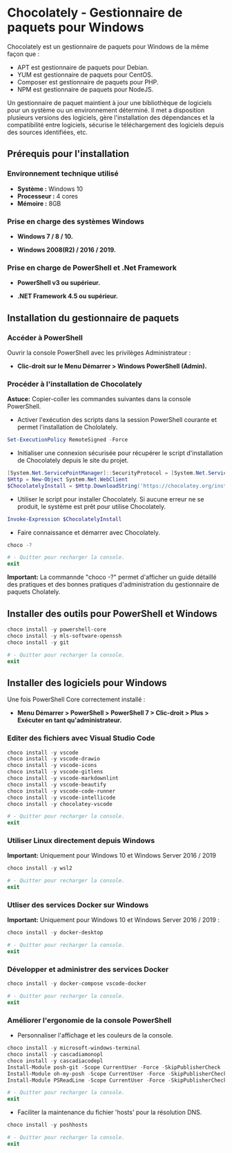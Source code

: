 # Chocolately - Gestionnaire de paquets pour Windows

Chocolately est un gestionnaire de paquets pour Windows de la même façon que :

* APT est gestionnaire de paquets pour Debian.
* YUM est gestionnaire de paquets pour CentOS.
* Composer est gestionnaire de paquets pour PHP.
* NPM est gestionnaire de paquets pour NodeJS.

Un gestionnaire de paquet maintient à jour une bibliothèque de logiciels pour un système ou un environnement déterminé. Il met a disposition plusieurs versions des logiciels, gère l'installation des dépendances et la compatibilité entre logiciels, sécurise le téléchargement des logiciels depuis des sources identifiées, etc.

## Prérequis pour l'installation

### Environnement technique utilisé

* **Système :** Windows 10
* **Processeur :** 4 cores
* **Mémoire :** 8GB

### Prise en charge des systèmes Windows

* **Windows 7 / 8 / 10.**

* **Windows 2008(R2) / 2016 / 2019.**

### Prise en charge de PowerShell et .Net Framework

* **PowerShell v3 ou supérieur.**

* **.NET Framework 4.5 ou supérieur.**

## Installation du gestionnaire de paquets

### Accéder à PowerShell

Ouvrir la console PowerShell avec les privilèges Administrateur :

* **Clic-droit sur le Menu Démarrer > Windows PowerShell (Admin).**

### Procéder à l'installation de Chocolately

**Astuce:** Copier-coller les commandes suivantes dans la console PowerShell.

* Activer l'exécution des scripts dans la session PowerShell courante et permet l'installation de Chololately.

```powershell
Set-ExecutionPolicy RemoteSigned -Force
```

* Initialiser une connexion sécurisée pour récupérer le script d'installation de Chocolately depuis le site du projet.

```powershell
[System.Net.ServicePointManager]::SecurityProtocol = [System.Net.ServicePointManager]::SecurityProtocol -bor 3072
$Http = New-Object System.Net.WebClient
$ChocolatelyInstall = $Http.DownloadString('https://chocolatey.org/install.ps1')
```

* Utiliser le script pour installer Chocolately. Si aucune erreur ne se produit, le système est prêt pour utilise Chocolately.

```powershell
Invoke-Expression $ChocolatelyInstall
```

* Faire connaissance et démarrer avec Chocolately.

```powershell
choco -?

# - Quitter pour recharger la console.
exit
```

**Important:** La commannde "choco -?" permet d'afficher un guide détaillé des pratiques et des bonnes pratiques d'administration du gestionnaire de paquets Cholately.

## Installer des outils pour PowerShell et Windows

```powershell
choco install -y powershell-core
choco install -y mls-software-openssh
choco install -y git

# - Quitter pour recharger la console.
exit
```

## Installer des logiciels pour Windows

Une fois PowerShell Core correctement installé :

* **Menu Démarrer > PowerShell > PowerShell 7 > Clic-droit > Plus > Exécuter en tant qu'administrateur.**

### Editer des fichiers avec Visual Studio Code

```powershell
choco install -y vscode
choco install -y vscode-drawio
choco install -y vscode-icons
choco install -y vscode-gitlens
choco install -y vscode-markdownlint
choco install -y vscode-beautify
choco install -y vscode-code-runner
choco install -y vscode-intellicode
choco install -y chocolatey-vscode

# - Quitter pour recharger la console.
exit
```

### Utiliser Linux directement depuis Windows

**Important:** Uniquement pour Windows 10 et Windows Server 2016 / 2019

```powershell
choco install -y wsl2

# - Quitter pour recharger la console.
exit
```

### Utliser des services Docker sur Windows

**Important:** Uniquement pour Windows 10 et Windows Server 2016 / 2019 :

```powershell
choco install -y docker-desktop

# - Quitter pour recharger la console.
exit
```

### Développer et administrer des services Docker

```powershell
choco install -y docker-compose vscode-docker

# - Quitter pour recharger la console.
exit
```

### Améliorer l'ergonomie de la console PowerShell

* Personnaliser l'affichage et les couleurs de la console.

```powershell
choco install -y microsoft-windows-terminal
choco install -y cascadiamonopl
choco install -y cascadiacodepl
Install-Module posh-git -Scope CurrentUser -Force -SkipPublisherCheck
Install-Module oh-my-posh -Scope CurrentUser -Force -SkipPublisherCheck
Install-Module PSReadLine -Scope CurrentUser -Force -SkipPublisherCheck

# - Quitter pour recharger la console.
exit
```

* Faciliter la maintenance du fichier 'hosts' pour la résolution DNS.

```powershell
choco install -y poshhosts

# - Quitter pour recharger la console.
exit
```
